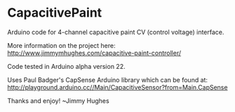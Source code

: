 CapacitivePaint
===============

Arduino code for 4-channel capacitive paint CV (control voltage) interface.

More information on the project here: http://www.jimmymhughes.com/capacitive-paint-controller/

Code tested in Arduino alpha version 22.

Uses Paul Badger's CapSense Arduino library which can be found at:
http://playground.arduino.cc//Main/CapacitiveSensor?from=Main.CapSense

Thanks and enjoy!
~Jimmy Hughes
